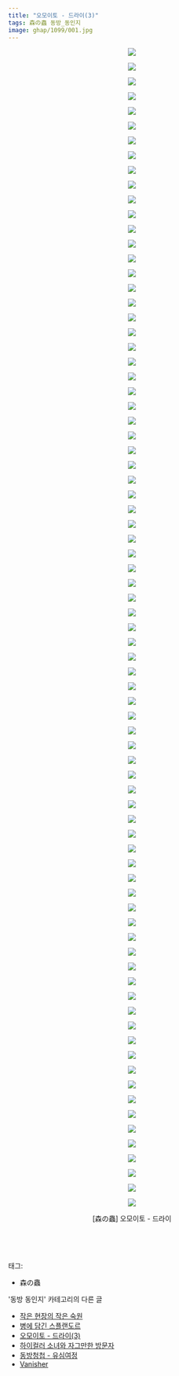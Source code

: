 ```yaml
---
title: "오모이토 - 드라이(3)"
tags: 森の蟲 동방_동인지
image: ghap/1099/001.jpg
---
```

<div class="article">
<p style="text-align: center; clear: none; float: none;"><img src="{{ site.nasurl }}/ghap/1099/001.jpg"/></p>
<p style="text-align: center; clear: none; float: none;"><img src="{{ site.nasurl }}/ghap/1099/002.jpg"/></p>
<p style="text-align: center; clear: none; float: none;"><img src="{{ site.nasurl }}/ghap/1099/003.jpg"/></p>
<p style="text-align: center; clear: none; float: none;"><img src="{{ site.nasurl }}/ghap/1099/004.jpg"/></p>
<p style="text-align: center; clear: none; float: none;"><img src="{{ site.nasurl }}/ghap/1099/005.jpg"/></p>
<p style="text-align: center; clear: none; float: none;"><img src="{{ site.nasurl }}/ghap/1099/006.jpg"/></p>
<p style="text-align: center; clear: none; float: none;"><img src="{{ site.nasurl }}/ghap/1099/007.jpg"/></p>
<p style="text-align: center; clear: none; float: none;"><img src="{{ site.nasurl }}/ghap/1099/008.jpg"/></p>
<p style="text-align: center; clear: none; float: none;"><img src="{{ site.nasurl }}/ghap/1099/009.jpg"/></p>
<p style="text-align: center; clear: none; float: none;"><img src="{{ site.nasurl }}/ghap/1099/010.jpg"/></p>
<p style="text-align: center; clear: none; float: none;"><img src="{{ site.nasurl }}/ghap/1099/011.jpg"/></p>
<p style="text-align: center; clear: none; float: none;"><img src="{{ site.nasurl }}/ghap/1099/012.jpg"/></p>
<p style="text-align: center; clear: none; float: none;"><img src="{{ site.nasurl }}/ghap/1099/013.jpg"/></p>
<p style="text-align: center; clear: none; float: none;"><img src="{{ site.nasurl }}/ghap/1099/014.jpg"/></p>
<p style="text-align: center; clear: none; float: none;"><img src="{{ site.nasurl }}/ghap/1099/015.jpg"/></p>
<p style="text-align: center; clear: none; float: none;"><img src="{{ site.nasurl }}/ghap/1099/016.jpg"/></p>
<p style="text-align: center; clear: none; float: none;"><img src="{{ site.nasurl }}/ghap/1099/017.jpg"/></p>
<p style="text-align: center; clear: none; float: none;"><img src="{{ site.nasurl }}/ghap/1099/018.jpg"/></p>
<p style="text-align: center; clear: none; float: none;"><img src="{{ site.nasurl }}/ghap/1099/019.jpg"/></p>
<p style="text-align: center; clear: none; float: none;"><img src="{{ site.nasurl }}/ghap/1099/020.jpg"/></p>
<p style="text-align: center; clear: none; float: none;"><img src="{{ site.nasurl }}/ghap/1099/021.jpg"/></p>
<p style="text-align: center; clear: none; float: none;"><img src="{{ site.nasurl }}/ghap/1099/022.jpg"/></p>
<p style="text-align: center; clear: none; float: none;"><img src="{{ site.nasurl }}/ghap/1099/023.jpg"/></p>
<p style="text-align: center; clear: none; float: none;"><img src="{{ site.nasurl }}/ghap/1099/024.jpg"/></p>
<p style="text-align: center; clear: none; float: none;"><img src="{{ site.nasurl }}/ghap/1099/025.jpg"/></p>
<p style="text-align: center; clear: none; float: none;"><img src="{{ site.nasurl }}/ghap/1099/026.jpg"/></p>
<p style="text-align: center; clear: none; float: none;"><img src="{{ site.nasurl }}/ghap/1099/027.jpg"/></p>
<p style="text-align: center; clear: none; float: none;"><img src="{{ site.nasurl }}/ghap/1099/028.jpg"/></p>
<p style="text-align: center; clear: none; float: none;"><img src="{{ site.nasurl }}/ghap/1099/029.jpg"/></p>
<p style="text-align: center; clear: none; float: none;"><img src="{{ site.nasurl }}/ghap/1099/030.jpg"/></p>
<p style="text-align: center; clear: none; float: none;"><img src="{{ site.nasurl }}/ghap/1099/031.jpg"/></p>
<p style="text-align: center; clear: none; float: none;"><img src="{{ site.nasurl }}/ghap/1099/032.jpg"/></p>
<p style="text-align: center; clear: none; float: none;"><img src="{{ site.nasurl }}/ghap/1099/033.jpg"/></p>
<p style="text-align: center; clear: none; float: none;"><img src="{{ site.nasurl }}/ghap/1099/034.jpg"/></p>
<p style="text-align: center; clear: none; float: none;"><img src="{{ site.nasurl }}/ghap/1099/035.jpg"/></p>
<p style="text-align: center; clear: none; float: none;"><img src="{{ site.nasurl }}/ghap/1099/036.jpg"/></p>
<p style="text-align: center; clear: none; float: none;"><img src="{{ site.nasurl }}/ghap/1099/037.jpg"/></p>
<p style="text-align: center; clear: none; float: none;"><img src="{{ site.nasurl }}/ghap/1099/038.jpg"/></p>
<p style="text-align: center; clear: none; float: none;"><img src="{{ site.nasurl }}/ghap/1099/039.jpg"/></p>
<p style="text-align: center; clear: none; float: none;"><img src="{{ site.nasurl }}/ghap/1099/040.jpg"/></p>
<p style="text-align: center; clear: none; float: none;"><img src="{{ site.nasurl }}/ghap/1099/041.jpg"/></p>
<p style="text-align: center; clear: none; float: none;"><img src="{{ site.nasurl }}/ghap/1099/042.jpg"/></p>
<p style="text-align: center; clear: none; float: none;"><img src="{{ site.nasurl }}/ghap/1099/043.jpg"/></p>
<p style="text-align: center; clear: none; float: none;"><img src="{{ site.nasurl }}/ghap/1099/044.jpg"/></p>
<p style="text-align: center; clear: none; float: none;"><img src="{{ site.nasurl }}/ghap/1099/045.jpg"/></p>
<p style="text-align: center; clear: none; float: none;"><img src="{{ site.nasurl }}/ghap/1099/046.jpg"/></p>
<p style="text-align: center; clear: none; float: none;"><img src="{{ site.nasurl }}/ghap/1099/047.jpg"/></p>
<p style="text-align: center; clear: none; float: none;"><img src="{{ site.nasurl }}/ghap/1099/048.jpg"/></p>
<p style="text-align: center; clear: none; float: none;"><img src="{{ site.nasurl }}/ghap/1099/049.jpg"/></p>
<p style="text-align: center; clear: none; float: none;"><img src="{{ site.nasurl }}/ghap/1099/050.jpg"/></p>
<p style="text-align: center; clear: none; float: none;"><img src="{{ site.nasurl }}/ghap/1099/051.jpg"/></p>
<p style="text-align: center; clear: none; float: none;"><img src="{{ site.nasurl }}/ghap/1099/052.jpg"/></p>
<p style="text-align: center; clear: none; float: none;"><img src="{{ site.nasurl }}/ghap/1099/053.jpg"/></p>
<p style="text-align: center; clear: none; float: none;"><img src="{{ site.nasurl }}/ghap/1099/054.jpg"/></p>
<p style="text-align: center; clear: none; float: none;"><img src="{{ site.nasurl }}/ghap/1099/055.jpg"/></p>
<p style="text-align: center; clear: none; float: none;"><img src="{{ site.nasurl }}/ghap/1099/056.jpg"/></p>
<p style="text-align: center; clear: none; float: none;"><img src="{{ site.nasurl }}/ghap/1099/057.jpg"/></p>
<p style="text-align: center; clear: none; float: none;"><img src="{{ site.nasurl }}/ghap/1099/058.jpg"/></p>
<p style="text-align: center; clear: none; float: none;"><img src="{{ site.nasurl }}/ghap/1099/059.jpg"/></p>
<p style="text-align: center; clear: none; float: none;"><img src="{{ site.nasurl }}/ghap/1099/060.jpg"/></p>
<p style="text-align: center; clear: none; float: none;"><img src="{{ site.nasurl }}/ghap/1099/061.jpg"/></p>
<p style="text-align: center; clear: none; float: none;"><img src="{{ site.nasurl }}/ghap/1099/062.jpg"/></p>
<p style="text-align: center; clear: none; float: none;"><img src="{{ site.nasurl }}/ghap/1099/063.jpg"/></p>
<p style="text-align: center; clear: none; float: none;"><img src="{{ site.nasurl }}/ghap/1099/064.jpg"/></p>
<p style="text-align: center; clear: none; float: none;"><img src="{{ site.nasurl }}/ghap/1099/065.jpg"/></p>
<p style="text-align: center; clear: none; float: none;"><img src="{{ site.nasurl }}/ghap/1099/066.jpg"/></p>
<p style="text-align: center; clear: none; float: none;"><img src="{{ site.nasurl }}/ghap/1099/067.jpg"/></p>
<p style="text-align: center; clear: none; float: none;"><img src="{{ site.nasurl }}/ghap/1099/068.jpg"/></p>
<p style="text-align: center; clear: none; float: none;"><img src="{{ site.nasurl }}/ghap/1099/069.jpg"/></p>
<p style="text-align: center; clear: none; float: none;"><img src="{{ site.nasurl }}/ghap/1099/070.jpg"/></p>
<p style="text-align: center; clear: none; float: none;"><img src="{{ site.nasurl }}/ghap/1099/071.jpg"/></p>
<p style="text-align: center; clear: none; float: none;"><img src="{{ site.nasurl }}/ghap/1099/072.jpg"/></p>
<p style="text-align: center; clear: none; float: none;"><img src="{{ site.nasurl }}/ghap/1099/073.jpg"/></p>
<p style="text-align: center; clear: none; float: none;"><img src="{{ site.nasurl }}/ghap/1099/074.jpg"/></p>
<p style="text-align: center; clear: none; float: none;"><img src="{{ site.nasurl }}/ghap/1099/075.jpg"/></p>
<p style="text-align: center; clear: none; float: none;"><img src="{{ site.nasurl }}/ghap/1099/076.jpg"/></p>
<p style="text-align: center; clear: none; float: none;"><img src="{{ site.nasurl }}/ghap/1099/077.jpg"/></p>
<p style="text-align: center; clear: none; float: none;"><img src="{{ site.nasurl }}/ghap/1099/078.jpg"/></p>
<p style="text-align: center; clear: none; float: none;"><img src="{{ site.nasurl }}/ghap/1099/079.jpg"/></p>
<p style="text-align: center; clear: none; float: none;">[森の蟲] 오모이토 - 드라이</p>
<p style="text-align: center; clear: none; float: none;"><br/></p>
<p><br/></p>
</div><div class="tagTrail">
<p>태그: </p>
<ul>
<li>森の蟲</li>
</ul>
</div><div class="another">
<p>'동방 동인지' 카테고리의 다른 글</p>
<ul>
<li><a href="/2016-07-26-ghap_1102">작은 현장의 작은 숙원</a></li>
<li><a href="/2016-07-26-ghap_1100">병에 담긴 스플랜도르</a></li>
<li><a href="/2016-07-26-ghap_1099">오모이토 - 드라이(3)</a></li>
<li><a href="/2016-07-26-ghap_1098">하이컬러 소녀와 자그만한 방문자</a></li>
<li><a href="/2016-07-26-ghap_1097">동방청첩 - 유심여정</a></li>
<li><a href="/2016-07-26-ghap_1096">Vanisher</a></li>
</ul>
</div><div class="cb_module cb_fluid">
<div class="cb_wrt cb_profile">
</div><!-- commentList close -->
</div>